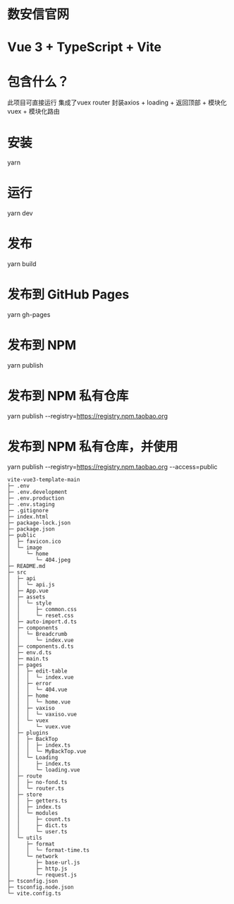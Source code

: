 # 数安信官网

# Vue 3 + TypeScript + Vite

#  包含什么？

此项目可直接运行 集成了vuex router 封装axios + loading + 返回顶部 + 模块化vuex + 模块化路由

# 安装

yarn

# 运行

yarn dev

# 发布

yarn build

# 发布到 GitHub Pages

yarn gh-pages

# 发布到 NPM

yarn publish

# 发布到 NPM 私有仓库

yarn publish --registry=https://registry.npm.taobao.org

# 发布到 NPM 私有仓库，并使用

yarn publish --registry=https://registry.npm.taobao.org --access=public

```
vite-vue3-template-main
├─ .env
├─ .env.development
├─ .env.production
├─ .env.staging
├─ .gitignore
├─ index.html
├─ package-lock.json
├─ package.json
├─ public
│  ├─ favicon.ico
│  └─ image
│     └─ home
│        └─ 404.jpeg
├─ README.md
├─ src
│  ├─ api
│  │  └─ api.js
│  ├─ App.vue
│  ├─ assets
│  │  └─ style
│  │     ├─ common.css
│  │     └─ reset.css
│  ├─ auto-import.d.ts
│  ├─ components
│  │  └─ Breadcrumb
│  │     └─ index.vue
│  ├─ components.d.ts
│  ├─ env.d.ts
│  ├─ main.ts
│  ├─ pages
│  │  ├─ edit-table
│  │  │  └─ index.vue
│  │  ├─ error
│  │  │  └─ 404.vue
│  │  ├─ home
│  │  │  └─ home.vue
│  │  ├─ vaxiso
│  │  │  └─ vaxiso.vue
│  │  └─ vuex
│  │     └─ vuex.vue
│  ├─ plugins
│  │  ├─ BackTop
│  │  │  ├─ index.ts
│  │  │  └─ MyBackTop.vue
│  │  └─ Loading
│  │     ├─ index.ts
│  │     └─ loading.vue
│  ├─ route
│  │  ├─ no-fond.ts
│  │  └─ router.ts
│  ├─ store
│  │  ├─ getters.ts
│  │  ├─ index.ts
│  │  └─ modules
│  │     ├─ count.ts
│  │     ├─ dict.ts
│  │     └─ user.ts
│  └─ utils
│     ├─ format
│     │  └─ format-time.ts
│     └─ network
│        ├─ base-url.js
│        ├─ http.js
│        └─ request.js
├─ tsconfig.json
├─ tsconfig.node.json
└─ vite.config.ts

```